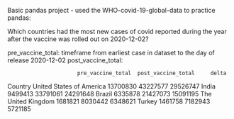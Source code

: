 Basic pandas project - used the WHO-covid-19-global-data to practice pandas:

Which countries had the most new cases of covid reported during the year after the vaccine was rolled out on 2020-12-02?

pre_vaccine_total: timeframe from earliest case in dataset to the day of release 2020-12-02
post_vaccine_total: 

                          pre_vaccine_total  post_vaccine_total     delta
Country
United States of America           13700830            43227577  29526747
India                               9499413            33791061  24291648
Brazil                              6335878            21427073  15091195
The United Kingdom                  1681821             8030442   6348621
Turkey                              1461758             7182943   5721185